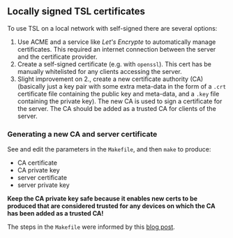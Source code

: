 ## Locally signed TSL certificates
To use TSL on a local network with self-signed there are several options:
1. Use ACME and a service like _Let's Encrypte_ to automatically manage certificates. This required an internet connection between the server and the certificate provider.
2. Create a self-signed certificate (e.g. with `openssl`). This cert has be manually whitelisted for any clients accessing the server.
3. Slight improvement on 2., create a new certificate authority (CA) (basically just a key pair with some extra meta-data in the form of a `.crt` certificate file containing the public key and meta-data, and a `.key` file containing the private key). The new CA is used to sign a certificate for the server. The CA should be added as a trusted CA for clients of the server.

### Generating a new CA and server certificate
See and edit the parameters in the `Makefile`, and then `make` to produce:
- CA certificate
- CA private key
- server certificate
- server private key

**Keep the CA private key safe because it enables new certs to be produced that are considered trusted for any devices on which the CA has been added as a trusted CA!**

The steps in the `Makefile` were informed by this [blog post](https://arminreiter.com/2022/01/create-your-own-certificate-authority-ca-using-openssl/).
